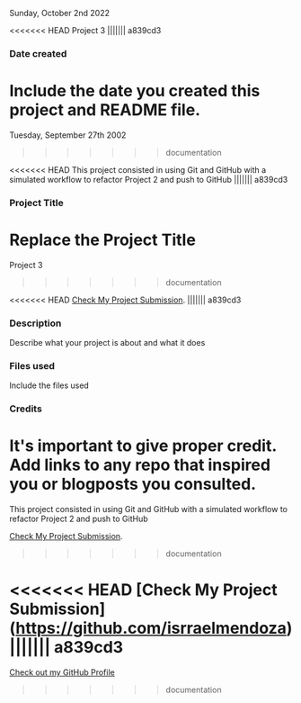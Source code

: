 Sunday, October 2nd 2022

<<<<<<< HEAD
Project 3
||||||| a839cd3
### Date created
Include the date you created this project and README file.
=======
Tuesday, September 27th 2002
>>>>>>> documentation

<<<<<<< HEAD
This project consisted in using Git and GitHub with a simulated workflow to refactor Project 2 and push to GitHub
||||||| a839cd3
### Project Title
Replace the Project Title
=======
Project 3
>>>>>>> documentation

<<<<<<< HEAD
[Check My Project Submission](https://github.com/isrraelmendoza/pdsnd_github/tree/master/bike%20project%20%26%20files).
||||||| a839cd3
### Description
Describe what your project is about and what it does

### Files used
Include the files used

### Credits
It's important to give proper credit. Add links to any repo that inspired you or blogposts you consulted.
=======
This project consisted in using Git and GitHub with a simulated workflow to refactor Project 2 and push to GitHub

[Check My Project Submission](https://github.com/isrraelmendoza/pdsnd_github/tree/master/bike%20project%20%26%20files).
>>>>>>> documentation

<<<<<<< HEAD
[Check My Project Submission] (https://github.com/isrraelmendoza)
||||||| a839cd3
=======
[Check out my GitHub Profile](https://github.com/isrraelmendoza)
>>>>>>> documentation
